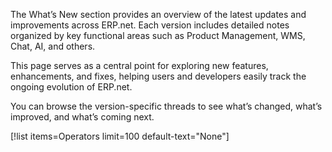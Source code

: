 The What’s New section provides an overview of the latest updates and improvements across ERP.net.
Each version includes detailed notes organized by key functional areas such as Product Management, WMS, Chat, AI, and others.

This page serves as a central point for exploring new features, enhancements, and fixes, helping users and developers easily track the ongoing evolution of ERP.net.

You can browse the version-specific threads to see what’s changed, what’s improved, and what’s coming next.

[!list items=Operators limit=100 default-text="None"]
